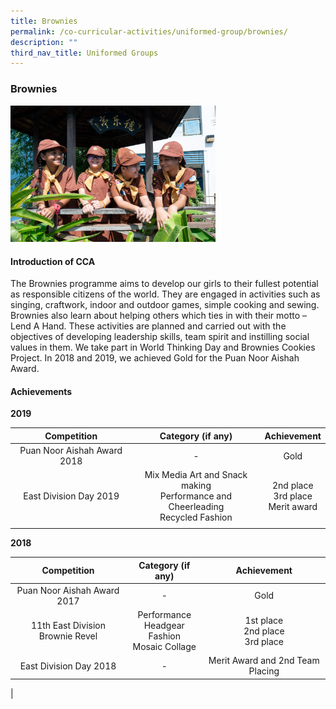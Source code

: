 ```yaml
---
title: Brownies
permalink: /co-curricular-activities/uniformed-group/brownies/
description: ""
third_nav_title: Uniformed Groups
---
```

### **Brownies**
<img src="/images/ug1.jpg" style="width:65%">

#### **Introduction of CCA**
The Brownies programme aims to develop our girls to their fullest potential as responsible citizens of the world. They are engaged in activities such as singing, craftwork, indoor and outdoor games, simple cooking and sewing. Brownies also learn about helping others which ties in with their motto – Lend A Hand. These activities are planned and carried out with the objectives of developing leadership skills, team spirit and instilling social values in them. We take part in World Thinking Day and Brownies Cookies Project. In 2018 and 2019, we achieved Gold for the Puan Noor Aishah Award.

#### **Achievements**
**2019**

| Competition | Category (if any) | Achievement |
|:---:|:---:|:---:|
| Puan Noor Aishah Award 2018 | - | Gold |
| East Division Day 2019<br>  | Mix Media Art and Snack making<br>Performance and Cheerleading<br>Recycled Fashion | 2nd place<br>3rd place<br>Merit award |
|  |  |  |

**2018**

| Competition | Category (if any) | Achievement |
|:---:|:---:|:---:|
| Puan Noor Aishah Award 2017 | - | Gold |
| 11th East Division Brownie Revel | Performance<br>Headgear Fashion<br>Mosaic Collage | 1st place<br>2nd place<br>3rd place |
| East Division Day 2018 | - | Merit Award and 2nd Team Placing |
|